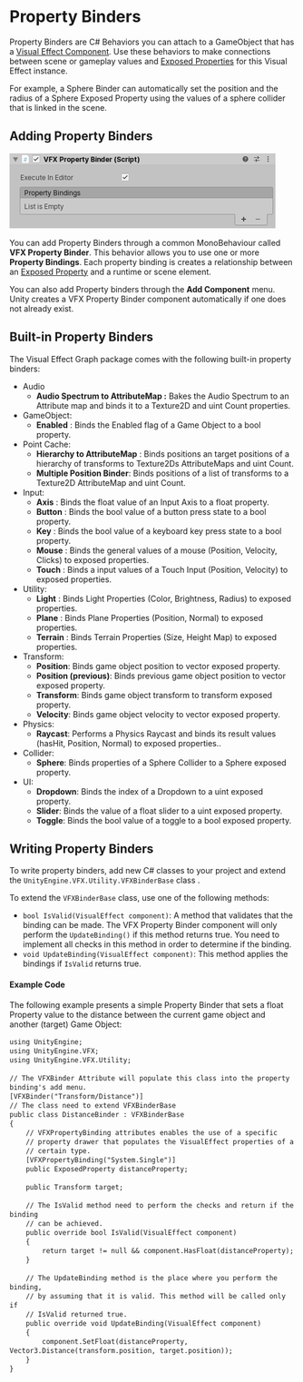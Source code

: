# Property Binders

Property Binders are C# Behaviors you can attach to a GameObject that has a [Visual Effect Component](VisualEffectComponent.md). Use these behaviors to make connections between scene or gameplay values and [Exposed Properties](Blackboard.md#exposed-properties-in-inspector) for this Visual Effect instance.

For example, a Sphere Binder can automatically set the position and the radius of a Sphere Exposed Property using the values of a sphere collider that is linked in the scene.

## Adding Property Binders

![](Images/PropertyBinder.png)

You can add Property Binders through a common MonoBehaviour called **VFX Property Binder**. This behavior allows you to use one or more **Property Bindings**. Each property binding is creates a relationship between an [Exposed Property](Blackboard.md#exposed-properties-in-inspector) and a runtime or scene element.

You can also add Property binders through the **Add Component** menu. Unity creates a VFX Property Binder component automatically if one does not already exist.

## Built-in Property Binders

The Visual Effect Graph package comes with the following built-in property binders:

* Audio
  * **Audio Spectrum to AttributeMap :** Bakes the Audio Spectrum to an Attribute map and binds it to a Texture2D and uint Count properties.
* GameObject:
  * **Enabled** : Binds the Enabled flag of a Game Object to a bool property.
* Point Cache:
  * **Hierarchy to AttributeMap** : Binds positions an target positions of a hierarchy of transforms to Texture2Ds AttributeMaps and uint Count.
  * **Multiple Position Binder**: Binds positions of a list of transforms to a Texture2D AttributeMap and uint Count.
* Input:
  * **Axis** : Binds the float value of an Input Axis to a float property.
  * **Button** : Binds the bool value of a button press state to a bool property.
  * **Key** : Binds the bool value of a keyboard key press state to a bool property.
  * **Mouse** : Binds the general values of a mouse (Position, Velocity, Clicks) to exposed properties.
  * **Touch** : Binds a input values of a Touch Input (Position, Velocity) to exposed properties.
* Utility:
  * **Light** : Binds Light Properties (Color, Brightness, Radius) to exposed properties.
  * **Plane** : Binds Plane Properties (Position, Normal) to exposed properties.
  * **Terrain** : Binds Terrain Properties (Size, Height Map) to exposed properties.
* Transform:
  * **Position**: Binds game object position to vector exposed property.
  * **Position (previous)**: Binds previous game object position to vector exposed property.
  * **Transform**: Binds game object transform to transform exposed property.
  * **Velocity**: Binds game object velocity to vector exposed property.
* Physics:
  * **Raycast**: Performs a Physics Raycast and binds its result values (hasHit, Position, Normal) to exposed properties..
* Collider:
  * **Sphere**: Binds properties of a Sphere Collider to a Sphere exposed property.
* UI:
  * **Dropdown**: Binds the index of a Dropdown to a uint exposed property.
  * **Slider**: Binds the value of a float slider to a uint exposed property.
  * **Toggle**: Binds the bool value of a toggle to a bool exposed property.

## Writing Property Binders

To write property binders, add new C# classes to your project and extend the `UnityEngine.VFX.Utility.VFXBinderBase` class .

To extend the `VFXBinderBase` class, use one of the following methods:

* `bool IsValid(VisualEffect component)`: A method that validates that the binding can be made. The VFX Property Binder component will only perform the `UpdateBinding()` if this method returns true. You need to implement all checks in this method in order to determine if the binding.
* `void UpdateBinding(VisualEffect component)`: This method applies the bindings if `IsValid` returns true.

#### Example Code

The following example presents a simple Property Binder that sets a float Property value to the distance between the current game object and another (target) Game Object:

```
using UnityEngine;
using UnityEngine.VFX;
using UnityEngine.VFX.Utility;

// The VFXBinder Attribute will populate this class into the property binding's add menu.
[VFXBinder("Transform/Distance")]
// The class need to extend VFXBinderBase
public class DistanceBinder : VFXBinderBase
{
    // VFXPropertyBinding attributes enables the use of a specific
    // property drawer that populates the VisualEffect properties of a
    // certain type.
    [VFXPropertyBinding("System.Single")]
    public ExposedProperty distanceProperty;

    public Transform target;

    // The IsValid method need to perform the checks and return if the binding
    // can be achieved.
    public override bool IsValid(VisualEffect component)
    {
        return target != null && component.HasFloat(distanceProperty);
    }

    // The UpdateBinding method is the place where you perform the binding,
    // by assuming that it is valid. This method will be called only if
    // IsValid returned true.
    public override void UpdateBinding(VisualEffect component)
    {
        component.SetFloat(distanceProperty, Vector3.Distance(transform.position, target.position));
    }
}
```
